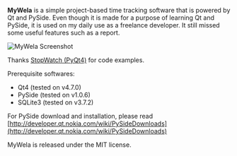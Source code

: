 **MyWela** is a simple project-based time tracking software that is powered by Qt and PySide. Even though it is made for a purpose of learning Qt and PySide, it is used on my daily use as a freelance developer. It still missed some useful features such as a report.

![MyWela Screenshot](https://lh6.googleusercontent.com/--kU5hLB0s-4/TnwOM8lSxOI/AAAAAAAAAbs/kEo4BUBb0SA/s800/MyWela.png)

Thanks <a href="http://forum.ubuntu-nl.org/etalage/pyqt4-stopwatch-(met-geluid-via-sdl)/">StopWatch (PyQt4)</a> for code examples.

Prerequisite softwares:
  * Qt4 (tested on v4.7.0)
  * PySide (tested on v1.0.6)
  * SQLite3 (tested on v3.7.2)

For PySide download and installation, please read [http://developer.qt.nokia.com/wiki/PySideDownloads](http://developer.qt.nokia.com/wiki/PySideDownloads)

MyWela is released under the MIT license.
